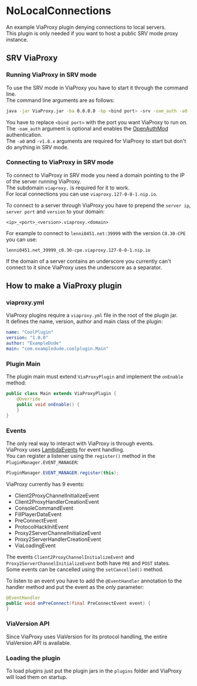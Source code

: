 # NoLocalConnections
An example ViaProxy plugin denying connections to local servers.\
This plugin is only needed if you want to host a public SRV mode proxy instance.

## SRV ViaProxy
### Running ViaProxy in SRV mode
To use the SRV mode in ViaProxy you have to start it through the command line.\
The command line arguments are as follows:
````bash
java -jar ViaProxy.jar -ba 0.0.0.0 -bp <bind port> -srv -oam_auth -a0 -v1.8.x
````

You have to replace ``<bind port>`` with the port you want ViaProxy to run on.\
The ``-oam_auth`` argument is optional and enables the [OpenAuthMod](https://github.com/RaphiMC/OpenAuthMod) authentication.\
The ``-a0`` and ``-v1.8.x`` arguments are required for ViaProxy to start but don't do anything in SRV mode.

### Connecting to ViaProxy in SRV mode
To connect to ViaProxy in SRV mode you need a domain pointing to the IP of the server running ViaProxy.\
The subdomain ``viaproxy.`` is required for it to work.\
For local connections you can use ``viaproxy.127-0-0-1.nip.io``.

To connect to a server through ViaProxy you have to prepend the ``server ip``, ``server port`` and ``version`` to your domain:
````
<ip>_<port>_<version>.viaproxy.<domain>
````

For example to connect to ``lenni0451.net:39999`` with the version ``C0.30-CPE`` you can use:
````
lenni0451.net_39999_c0.30-cpe.viaproxy.127-0-0-1.nip.io
````

If the domain of a server contains an underscore you currently can't connect to it since ViaProxy uses the underscore as a separator.

## How to make a ViaProxy plugin
### viaproxy.yml
ViaProxy plugins require a ``viaproxy.yml`` file in the root of the plugin jar.\
It defines the name, version, author and main class of the plugin:
````yaml
name: "CoolPlugin"
version: "1.0.0"
author: "ExampleDude"
main: "com.exampledude.coolplugin.Main"
````

### Plugin Main
The plugin main must extend ``ViaProxyPlugin`` and implement the ``onEnable`` method:
````java
public class Main extends ViaProxyPlugin {
    @Override
    public void onEnable() {
    }
}
````

### Events
The only real way to interact with ViaProxy is through events.\
ViaProxy uses [LambdaEvents](https://github.com/Lenni0451/LambdaEvents) for event handling.\
You can register a listener using the ``register()`` method in the ``PluginManager.EVENT_MANAGER``:
````java
PluginManager.EVENT_MANAGER.register(this);
````

ViaProxy currently has 9 events:
 - Client2ProxyChannelInitializeEvent
 - Client2ProxyHandlerCreationEvent
 - ConsoleCommandEvent
 - FillPlayerDataEvent
 - PreConnectEvent
 - ProtocolHackInitEvent
 - Proxy2ServerChannelInitializeEvent
 - Proxy2ServerHandlerCreationEvent
 - ViaLoadingEvent

The events ``Client2ProxyChannelInitializeEvent`` and ``Proxy2ServerChannelInitializeEvent`` both have ``PRE`` and ``POST`` states.\
Some events can be cancelled using the ``setCancelled()`` method.

To listen to an event you have to add the ``@EventHandler`` annotation to the handler method and put the event as the only parameter:
````java
@EventHandler
public void onPreConnect(final PreConnectEvent event) {
}
````

### ViaVersion API
Since ViaProxy uses ViaVersion for its protocol handling, the entire ViaVersion API is available.

### Loading the plugin
To load plugins just put the plugin jars in the ``plugins`` folder and ViaProxy will load them on startup.
